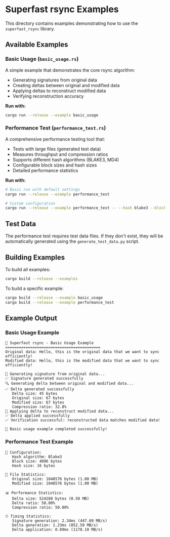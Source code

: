 # Superfast rsync Examples

This directory contains examples demonstrating how to use the `superfast_rsync` library.

## Available Examples

### Basic Usage (`basic_usage.rs`)
A simple example that demonstrates the core rsync algorithm:
- Generating signatures from original data
- Creating deltas between original and modified data
- Applying deltas to reconstruct modified data
- Verifying reconstruction accuracy

**Run with:**
```bash
cargo run --release --example basic_usage
```

### Performance Test (`performance_test.rs`)
A comprehensive performance testing tool that:
- Tests with large files (generated test data)
- Measures throughput and compression ratios
- Supports different hash algorithms (BLAKE3, MD4)
- Configurable block sizes and hash sizes
- Detailed performance statistics

**Run with:**
```bash
# Basic run with default settings
cargo run --release --example performance_test

# Custom configuration
cargo run --release --example performance_test -- --hash blake3 --block-size 4096 --hash-size 16
```

## Test Data

The performance test requires test data files. If they don't exist, they will be automatically generated using the `generate_test_data.py` script.

## Building Examples

To build all examples:
```bash
cargo build --release --examples
```

To build a specific example:
```bash
cargo build --release --example basic_usage
cargo build --release --example performance_test
```

## Example Output

### Basic Usage Example
```
🚀 Superfast rsync - Basic Usage Example
==========================================
Original data: Hello, this is the original data that we want to sync efficiently!
Modified data: Hello, this is the modified data that we want to sync efficiently!

📝 Generating signature from original data...
✅ Signature generated successfully
🔍 Generating delta between original and modified data...
✅ Delta generated successfully
   Delta size: 45 bytes
   Original size: 67 bytes
   Modified size: 67 bytes
   Compression ratio: 32.8%
🔄 Applying delta to reconstruct modified data...
✅ Delta applied successfully
✅ Verification successful: reconstructed data matches modified data!

🎉 Basic usage example completed successfully!
```

### Performance Test Example
```
🔧 Configuration:
   Hash algorithm: Blake3
   Block size: 4096 bytes
   Hash size: 16 bytes

📄 File Statistics:
   Original size: 1048576 bytes (1.00 MB)
   Modified size: 1048576 bytes (1.00 MB)

📊 Performance Statistics:
   Delta size: 524288 bytes (0.50 MB)
   Delta ratio: 50.00%
   Compression ratio: 50.00%

⏱ Timing Statistics:
   Signature generation: 2.34ms (447.69 MB/s)
   Delta generation: 1.23ms (852.50 MB/s)
   Delta application: 0.89ms (1178.18 MB/s)
``` 